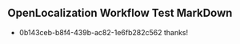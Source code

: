 ## OpenLocalization Workflow Test MarkDown
* 0b143ceb-b8f4-439b-ac82-1e6fb282c562 thanks!

<!--HONumber=Aug16_HO3-->



